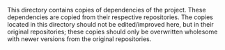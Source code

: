 This directory contains copies of dependencies of the project.
These dependencies are copied from their respective repositories. The copies located in this directory should not be edited/improved here, but in their original repositories; these copies should only be overwritten wholesome with newer versions from the original repositories.

